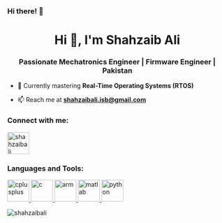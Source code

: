 ### Hi there! 👋
<h1 align="center">Hi 👋, I'm Shahzaib Ali</h1>
<h3 align="center">Passionate Mechatronics Engineer | Firmware Engineer | Pakistan</h3>

- 🌱 Currently mastering **Real-Time Operating Systems (RTOS)**

- 📫 Reach me at **shahzaibali.isb@gmail.com**

<h3 align="left">Connect with me:</h3>
<p align="left">
<a href="https://www.linkedin.com/in/shahzaibalinust/" target="blank"><img align="center" src="https://raw.githubusercontent.com/rahuldkjain/github-profile-readme-generator/master/src/images/icons/Social/linked-in-alt.svg" alt="shahzaibali" height="50" width="50" /></a>
</p>

<h3 align="left">Languages and Tools:</h3>
<p align="left">
  <!-- Updated tools section with relevant languages -->
  <a href="#" target="_blank" rel="noreferrer"> <img src="https://img.icons8.com/color/48/000000/c-plus-plus-logo.png" alt="cplusplus" width="50" height="50"/> </a>
  <a href="#" target="_blank" rel="noreferrer"> <img src="https://img.icons8.com/color/48/000000/c-programming.png" alt="c" width="50" height="50"/> </a>
  <a href="#" target="_blank" rel="noreferrer"> <img src="https://img.icons8.com/color/48/000000/arm.png" alt="arm" width="50" height="50"/> </a>
  <a href="#" target="_blank" rel="noreferrer"> <img src="https://img.icons8.com/color/48/000000/matlab.png" alt="matlab" width="50" height="50"/> </a>
  <a href="#" target="_blank" rel="noreferrer"> <img src="https://img.icons8.com/color/48/000000/python.png" alt="python" width="50" height="50"/> </a>
  <!-- Add more relevant tools as needed -->
</p>

<p><img align="center" src="https://github-readme-stats.vercel.app/api/top-langs?username=alibasti97&show_icons=true&locale=en&layout=compact" alt="shahzaibali" /></p>
